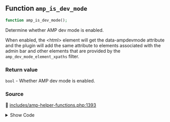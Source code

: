 ## Function `amp_is_dev_mode`

```php
function amp_is_dev_mode();
```

Determine whether AMP dev mode is enabled.

When enabled, the &lt;html&gt; element will get the data-ampdevmode attribute and the plugin will add the same attribute to elements associated with the admin bar and other elements that are provided by the `amp_dev_mode_element_xpaths` filter.

### Return value

`bool` - Whether AMP dev mode is enabled.

### Source

:link: [includes/amp-helper-functions.php:1393](../../includes/amp-helper-functions.php#L1393-L1416)

<details>
<summary>Show Code</summary>

```php
function amp_is_dev_mode() {

	/**
	 * Filters whether AMP mode is enabled.
	 *
	 * When enabled, the data-ampdevmode attribute will be added to the document element and it will allow the
	 * attributes to be added to the admin bar. It will also add the attribute to all elements which match the
	 * queries for the expressions returned by the 'amp_dev_mode_element_xpaths' filter.
	 *
	 * @since 1.3
	 * @param bool Whether AMP dev mode is enabled.
	 */
	return apply_filters(
		'amp_dev_mode_enabled',
		(
			// For the few sites that forcibly show the admin bar even when the user is logged out, only enable dev
			// mode if the user is actually logged in. This prevents the dev mode from being served to crawlers
			// when they index the AMP version. The theme support check disables dev mode in Reader mode.
			( is_admin_bar_showing() && is_user_logged_in() )
			||
			is_customize_preview()
		)
	);
}
```

</details>
